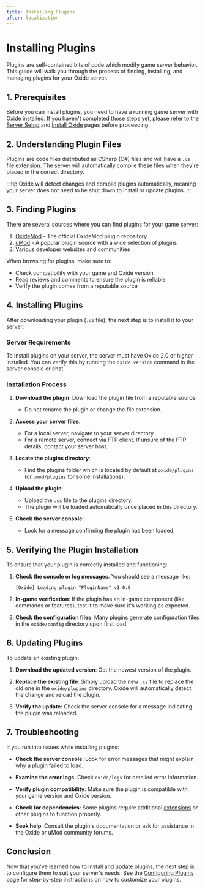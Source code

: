 ```yaml
---
title: Installing Plugins
after: localization
---
```


# Installing Plugins

Plugins are self-contained bits of code which modify game server behavior. This guide will walk you through the process of finding, installing, and managing plugins for your Oxide server.

## 1. Prerequisites

Before you can install plugins, you need to have a running game server with Oxide installed. If you haven't completed those steps yet, please refer to the [Server Setup](setup-server) and [Install Oxide](install-oxide) pages before proceeding.

## 2. Understanding Plugin Files

Plugins are code files distributed as CSharp (C#) files and will have a `.cs` file extension. The server will automatically compile these files when they're placed in the correct directory.

:::tip
Oxide will detect changes and compile plugins automatically, meaning your server does not need to be shut down to install or update plugins.
:::

## 3. Finding Plugins

There are several sources where you can find plugins for your game server:

1. [OxideMod](https://oxidemod.org) - The official OxideMod plugin repository
2. [uMod](https://umod.org) - A popular plugin source with a wide selection of plugins
3. Various developer websites and communities

When browsing for plugins, make sure to:

- Check compatibility with your game and Oxide version
- Read reviews and comments to ensure the plugin is reliable
- Verify the plugin comes from a reputable source

## 4. Installing Plugins

After downloading your plugin (`.cs` file), the next step is to install it to your server:

### Server Requirements

To install plugins on your server, the server must have Oxide 2.0 or higher installed. You can verify this by running the `oxide.version` command in the server console or chat.

### Installation Process

1. **Download the plugin**: Download the plugin file from a reputable source.

   - Do not rename the plugin or change the file extension.

2. **Access your server files**:

   - For a local server, navigate to your server directory.
   - For a remote server, connect via FTP client. If unsure of the FTP details, contact your server host.

3. **Locate the plugins directory**:

   - Find the plugins folder which is located by default at `oxide/plugins` (or `umod/plugins` for some installations).

4. **Upload the plugin**:

   - Upload the `.cs` file to the plugins directory.
   - The plugin will be loaded automatically once placed in this directory.

5. **Check the server console**:
   - Look for a message confirming the plugin has been loaded.

## 5. Verifying the Plugin Installation

To ensure that your plugin is correctly installed and functioning:

1. **Check the console or log messages**: You should see a message like:

   ```
   [Oxide] Loading plugin "PluginName" v1.0.0
   ```

2. **In-game verification**: If the plugin has an in-game component (like commands or features), test it to make sure it's working as expected.

3. **Check the configuration files**: Many plugins generate configuration files in the `oxide/config` directory upon first load.

## 6. Updating Plugins

To update an existing plugin:

1. **Download the updated version**: Get the newest version of the plugin.

2. **Replace the existing file**: Simply upload the new `.cs` file to replace the old one in the `oxide/plugins` directory. Oxide will automatically detect the change and reload the plugin.

3. **Verify the update**: Check the server console for a message indicating the plugin was reloaded.

## 7. Troubleshooting

If you run into issues while installing plugins:

- **Check the server console**: Look for error messages that might explain why a plugin failed to load.

- **Examine the error logs**: Check `oxide/logs` for detailed error information.

- **Verify plugin compatibility**: Make sure the plugin is compatible with your game version and Oxide version.

- **Check for dependencies**: Some plugins require additional <a href="/glossary#extensions" class="glossary-term">extensions</a> or other plugins to function properly.

- **Seek help**: Consult the plugin's documentation or ask for assistance in the Oxide or uMod community forums.

## Conclusion

Now that you've learned how to install and update plugins, the next step is to configure them to suit your server's needs. See the [Configuring Plugins](configure-plugins) page for step-by-step instructions on how to customize your plugins.
